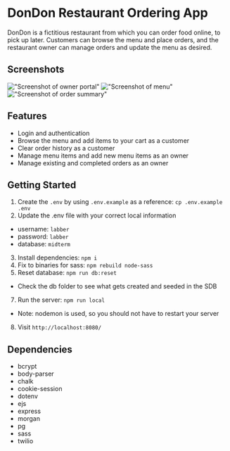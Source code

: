 DonDon Restaurant Ordering App
=========

DonDon is a fictitious restaurant from which you can order food online, to pick up later. Customers can browse the menu and place orders, and the restaurant owner can manage orders and update the menu as desired.

## Screenshots
!["Screenshot of owner portal"](https://github.com/maddyzt/food-delivery-app/blob/master/public/images/ss1.png?raw=true)
!["Screenshot of menu"](https://github.com/maddyzt/food-delivery-app/blob/master/public/images/ss2.png?raw=true)
!["Screenshot of order summary"](https://github.com/maddyzt/food-delivery-app/blob/master/public/images/ss3.png?raw=true)

## Features

- Login and authentication
- Browse the menu and add items to your cart as a customer
- Clear order history as a customer
- Manage menu items and add new menu items as an owner
- Manage existing and completed orders as an owner

## Getting Started

1. Create the `.env` by using `.env.example` as a reference: `cp .env.example .env`
2. Update the .env file with your correct local information 
  - username: `labber` 
  - password: `labber` 
  - database: `midterm`
3. Install dependencies: `npm i`
4. Fix to binaries for sass: `npm rebuild node-sass`
5. Reset database: `npm run db:reset`
  - Check the db folder to see what gets created and seeded in the SDB
7. Run the server: `npm run local`
  - Note: nodemon is used, so you should not have to restart your server
8. Visit `http://localhost:8080/`


## Dependencies

- bcrypt
- body-parser
- chalk
- cookie-session
- dotenv
- ejs
- express
- morgan
- pg
- sass
- twilio
